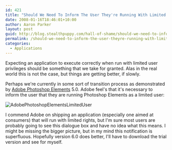```yaml
---
id: 421
title: "Should We Need To Inform The User They're Running With Limited Rights?"
date: 2008-01-16T18:46:01+10:00
author: Aaron Parker
layout: post
guid: http://blog.stealthpuppy.com/hall-of-shame/should-we-need-to-inform-the-user-theyre-running-with-limited-rights
permalink: /should-we-need-to-inform-the-user-theyre-running-with-limited-rights/
categories:
  - Applications
---
```

Expecting an application to execute correctly when run with limited user privileges should be something that we take for granted. Alas in the real world this is not the case, but things are getting better, if slowly.

Perhaps we're currently in some sort of transition process as demonstrated by [Adobe Photoshop Elements](http://www.adobe.com/products/photoshopelwin/) 5.0. Adobe feel's that it's necessary to inform the user that they are running Photoshop Elements as a limited user:

![AdobePhotoshopElementsLimitedUser](https://stealthpuppy.com/wp-content/uploads/2008/01/adobephotoshopelementslimiteduser.png)

I commend Adobe on shipping an application (especially one aimed at consumers) that will run with limited rights, but I'm sure most users are probably going to see this dialogue box and have no idea what this means. I might be missing the bigger picture, but in my mind this notification is superfluous. Hopefully version 6.0 does better, I'll have to download the trial version and see for myself.
